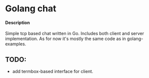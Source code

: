 # Golang chat

#### Description
Simple tcp based chat written in Go. Includes both client and server implementation.
As for now it's mostly the same code as in golang-examples.

## TODO:
- add termbox-based interface for client.
